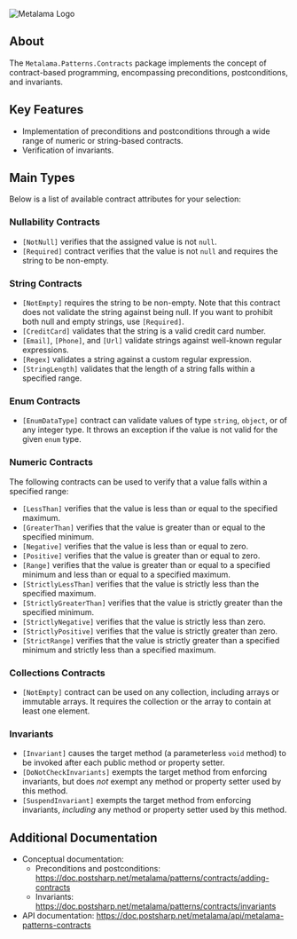 ![Metalama Logo](https://raw.githubusercontent.com/postsharp/Metalama/master/images/metalama-by-postsharp-light.svg)

## About

The `Metalama.Patterns.Contracts` package implements the concept of contract-based programming, encompassing preconditions, postconditions, and invariants.

## Key Features

* Implementation of preconditions and postconditions through a wide range of numeric or string-based contracts.
* Verification of invariants.

## Main Types

Below is a list of available contract attributes for your selection:

### Nullability Contracts

* `[NotNull]` verifies that the assigned value is not `null`.
* `[Required]` contract verifies that the value is not `null` and requires the string to be non-empty.

### String Contracts

* `[NotEmpty]` requires the string to be non-empty. Note that this contract does not validate the string against being null. If you want to prohibit both null and empty strings, use `[Required]`.
* `[CreditCard]` validates that the string is a valid credit card number.
* `[Email]`, `[Phone]`, and `[Url]` validate strings against well-known regular expressions.
* `[Regex]` validates a string against a custom regular expression.
* `[StringLength]` validates that the length of a string falls within a specified range.

### Enum Contracts

* `[EnumDataType]` contract can validate values of type `string`, `object`, or of any integer type. It throws an exception if the value is not valid for the given `enum` type.

### Numeric Contracts

The following contracts can be used to verify that a value falls within a specified range:

* `[LessThan]` verifies that the value is less than or equal to the specified maximum.
* `[GreaterThan]` verifies that the value is greater than or equal to the specified minimum.
* `[Negative]` verifies that the value is less than or equal to zero.
* `[Positive]` verifies that the value is greater than or equal to zero.
* `[Range]` verifies that the value is greater than or equal to a specified minimum and less than or equal to a specified maximum.
* `[StrictlyLessThan]` verifies that the value is strictly less than the specified maximum.
* `[StrictlyGreaterThan]` verifies that the value is strictly greater than the specified minimum.
* `[StrictlyNegative]` verifies that the value is strictly less than zero.
* `[StrictlyPositive]` verifies that the value is strictly greater than zero.
* `[StrictRange]` verifies that the value is strictly greater than a specified minimum and strictly less than a specified maximum.

### Collections Contracts

* `[NotEmpty]` contract can be used on any collection, including arrays or immutable arrays. It requires the collection or the array to contain at least one element.

### Invariants

* `[Invariant]` causes the target method (a parameterless `void` method) to be invoked after each public method or property setter.
* `[DoNotCheckInvariants]` exempts the target method from enforcing invariants, but does _not_ exempt any method or property setter used by this method.
* `[SuspendInvariant]` exempts the target method from enforcing invariants, _including_ any method or property setter used by this method.

## Additional Documentation

* Conceptual documentation:
    * Preconditions and postconditions: https://doc.postsharp.net/metalama/patterns/contracts/adding-contracts
    * Invariants: https://doc.postsharp.net/metalama/patterns/contracts/invariants
* API documentation: https://doc.postsharp.net/metalama/api/metalama-patterns-contracts
